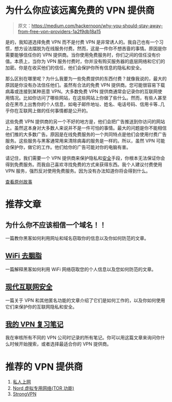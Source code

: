 # 为什么你应该远离免费的 VPN 提供商

> 原文：<https://medium.com/hackernoon/why-you-should-stay-away-from-free-vpn-providers-1a2f9db18a15>

是的，我知道选择免费 VPN 而不是付费 VPN 是非常诱人的。我自己也有一个习惯，想方设法摆脱为在线服务付费。然而，这是一件你不想吝啬的事情。原因是你需要能够信任你的 VPN 提供商。当你使用免费服务时，你们之间的信任没有价值。本质上，当你为 VPN 服务付费时，你并没有购买服务器的底层网络和它们的加密。你是在收买他们的信任，他们会保护你所有信息的隐私和安全。

那么区别在哪里呢？为什么我要为一些免费提供的东西付费？就像我说的，最大的原因是你没有办法信任他们。虽然有合法的免费 VPN 提供商。您可能很容易下载病毒或连接到某种恶意 VPN。大多数免费 VPN 提供商通常会记录你的互联网使用情况。比如你访问了哪些网站，在这些网站上你做了些什么。然而，有些人甚至会在黑市上出售你的个人信息，如电子邮件地址、姓名、电话号码、信用卡等..几乎你在互联网上做的任何事情都是公开的。

这些免费 VPN 提供商的另一个不好的地方是，他们会把广告推送到你访问的网站上。虽然这本身对大多数人来说并不是一件可怕的事情。最大的问题是你不能相信他们推的大多数广告。原因是在线免费服务的一个共同特点是他们会使用付费广告服务。这些服务与黑客通常用来清除病毒的服务是一样的。所以，虽然 VPN 可能会保护你，做它的工作。他们给你的广告可能对你的电脑有害。

请记住，我们需要一个 VPN 提供商来保护隐私和[安全](https://hackernoon.com/tagged/security)手段，你根本无法保证你会得到免费服务。而我自己喜欢寻找免费的方式来获得东西。我个人建议付费使用 VPN 服务，强烈反对使用免费服务。因为没有办法知道你将会得到什么。

[查看原创故事](https://www.prevsec.org/single-post/2017/12/31/Why-You-Should-Stay-Away-From-Free-VPN-Providers)

# 推荐文章

## 为什么你不应该相信一个域名！！

一篇教你黑客如何利用网址和域名窃取你的信息以及你如何防范的文章。

## [WiFi 去胭脂](https://www.prevsec.org/single-post/2017/03/04/WiFi-Gone-Rouge)

一篇解释黑客如何利用 WiFi 网络窃取您的个人信息以及您如何防范的文章。

## [现代互联网安全](https://www.prevsec.org/single-post/2017/03/04/Internet-Security-In-The-Modern-Age)

一篇关于 VPN 和其他匿名功能的文章介绍了它们是如何工作的，以及你如何使用它们来保护你的互联网隐私和安全。

## [我的 VPN 复习笔记](https://www.prevsec.org/single-post/2017/04/01/My-VPN-Review-Notes)

我在审核所有不同的 VPN 公司时记录的所有笔记。你可以用这篇文章来询问你什么时候开始搜索，或者选择最适合你的 VPN 提供商。

# 推荐的 VPN 提供商

1.  [私人上网](https://www.privateinternetaccess.com/pages/buy-vpn/vpnkld)
2.  [Nord 虚拟专用网络(TOR 功能)](https://go.nordvpn.net/aff_c?offer_id=15&aff_id=3283)
3.  [StrongVPN](http://strongvpn.com/?offer_id=4&aff_id=3114)